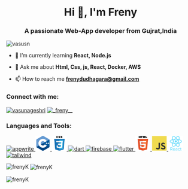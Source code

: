 <h1 align="center">Hi 👋, I'm Freny</h1>
<h3 align="center">A passionate Web-App developer from Gujrat,India</h3>

<p align="left"> <img src="https://komarev.com/ghpvc/?username=vasusn&label=Profile%20views&color=0e75b6&style=flat" alt="vasusn" /> </p>

- 🌱 I’m currently learning **React, Node.js**

- 💬 Ask me about **Html, Css, js, React, Docker, AWS**

- 📫 How to reach me **frenydudhagara@gmail.com**

<h3 align="left">Connect with me:</h3>
<p align="left">
<a href="https://www.linkedin.com/in/freny-dudhagara-357b1622b/" target="blank"><img align="center" src="https://raw.githubusercontent.com/rahuldkjain/github-profile-readme-generator/master/src/images/icons/Social/linked-in-alt.svg" alt="vasunageshri" height="30" width="40" /></a>
<a href="https://instagram.com/_freny__" target="blank"><img align="center" src="https://raw.githubusercontent.com/rahuldkjain/github-profile-readme-generator/master/src/images/icons/Social/instagram.svg" alt="_freny__" height="30" width="40" /></a>
</p>

<h3 align="left">Languages and Tools:</h3>
<p align="left"> <a href="https://appwrite.io" target="_blank" rel="noreferrer"> <img src="https://www.vectorlogo.zone/logos/appwriteio/appwriteio-icon.svg" alt="appwrite" width="40" height="40"/> </a> <a href="https://www.w3schools.com/cpp/" target="_blank" rel="noreferrer"> <img src="https://raw.githubusercontent.com/devicons/devicon/master/icons/cplusplus/cplusplus-original.svg" alt="cplusplus" width="40" height="40"/> </a> <a href="https://www.w3schools.com/css/" target="_blank" rel="noreferrer"> <img src="https://raw.githubusercontent.com/devicons/devicon/master/icons/css3/css3-original-wordmark.svg" alt="css3" width="40" height="40"/> </a> <a href="https://dart.dev" target="_blank" rel="noreferrer"> <img src="https://www.vectorlogo.zone/logos/dartlang/dartlang-icon.svg" alt="dart" width="40" height="40"/> </a> <a href="https://firebase.google.com/" target="_blank" rel="noreferrer"> <img src="https://www.vectorlogo.zone/logos/firebase/firebase-icon.svg" alt="firebase" width="40" height="40"/> </a> <a href="https://flutter.dev" target="_blank" rel="noreferrer"> <img src="https://www.vectorlogo.zone/logos/flutterio/flutterio-icon.svg" alt="flutter" width="40" height="40"/> </a> <a href="https://www.w3.org/html/" target="_blank" rel="noreferrer"> <img src="https://raw.githubusercontent.com/devicons/devicon/master/icons/html5/html5-original-wordmark.svg" alt="html5" width="40" height="40"/> </a> <a href="https://developer.mozilla.org/en-US/docs/Web/JavaScript" target="_blank" rel="noreferrer"> <img src="https://raw.githubusercontent.com/devicons/devicon/master/icons/javascript/javascript-original.svg" alt="javascript" width="40" height="40"/> </a> <a href="https://reactjs.org/" target="_blank" rel="noreferrer"> <img src="https://raw.githubusercontent.com/devicons/devicon/master/icons/react/react-original-wordmark.svg" alt="react" width="40" height="40"/> </a> <a href="https://tailwindcss.com/" target="_blank" rel="noreferrer"> <img src="https://www.vectorlogo.zone/logos/tailwindcss/tailwindcss-icon.svg" alt="tailwind" width="40" height="40"/> </a></p>


<p><img align="left" src="https://github-readme-stats.vercel.app/api/top-langs?username=frenyK&show_icons=true&locale=en&layout=compact" alt="frenyK" /></p>

<p>&nbsp;<img align="center" src="https://github-readme-stats.vercel.app/api?username=frenyK&show_icons=true&locale=en" alt="frenyK" /></p>

<p><img align="center" src="https://github-readme-streak-stats.herokuapp.com/?user=frenyK&" alt="frenyK" /></p>

